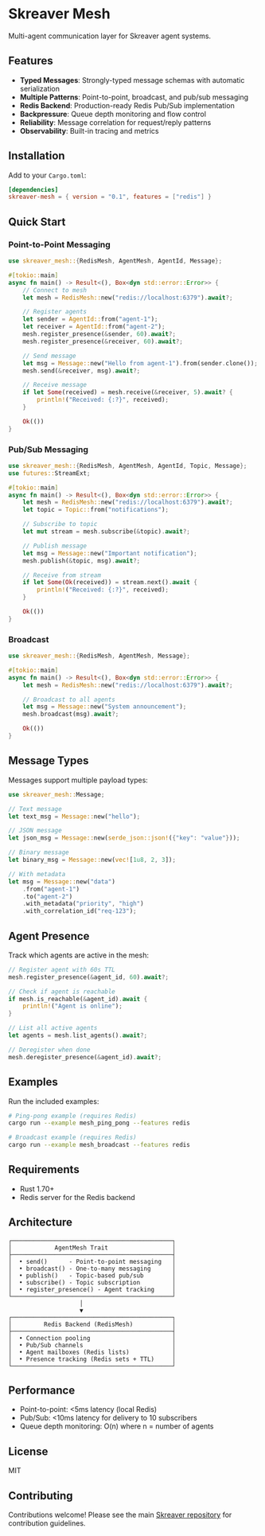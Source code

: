 # Skreaver Mesh

Multi-agent communication layer for Skreaver agent systems.

## Features

- **Typed Messages**: Strongly-typed message schemas with automatic serialization
- **Multiple Patterns**: Point-to-point, broadcast, and pub/sub messaging
- **Redis Backend**: Production-ready Redis Pub/Sub implementation
- **Backpressure**: Queue depth monitoring and flow control
- **Reliability**: Message correlation for request/reply patterns
- **Observability**: Built-in tracing and metrics

## Installation

Add to your `Cargo.toml`:

```toml
[dependencies]
skreaver-mesh = { version = "0.1", features = ["redis"] }
```

## Quick Start

### Point-to-Point Messaging

```rust
use skreaver_mesh::{RedisMesh, AgentMesh, AgentId, Message};

#[tokio::main]
async fn main() -> Result<(), Box<dyn std::error::Error>> {
    // Connect to mesh
    let mesh = RedisMesh::new("redis://localhost:6379").await?;

    // Register agents
    let sender = AgentId::from("agent-1");
    let receiver = AgentId::from("agent-2");
    mesh.register_presence(&sender, 60).await?;
    mesh.register_presence(&receiver, 60).await?;

    // Send message
    let msg = Message::new("Hello from agent-1").from(sender.clone());
    mesh.send(&receiver, msg).await?;

    // Receive message
    if let Some(received) = mesh.receive(&receiver, 5).await? {
        println!("Received: {:?}", received);
    }

    Ok(())
}
```

### Pub/Sub Messaging

```rust
use skreaver_mesh::{RedisMesh, AgentMesh, AgentId, Topic, Message};
use futures::StreamExt;

#[tokio::main]
async fn main() -> Result<(), Box<dyn std::error::Error>> {
    let mesh = RedisMesh::new("redis://localhost:6379").await?;
    let topic = Topic::from("notifications");

    // Subscribe to topic
    let mut stream = mesh.subscribe(&topic).await?;

    // Publish message
    let msg = Message::new("Important notification");
    mesh.publish(&topic, msg).await?;

    // Receive from stream
    if let Some(Ok(received)) = stream.next().await {
        println!("Received: {:?}", received);
    }

    Ok(())
}
```

### Broadcast

```rust
use skreaver_mesh::{RedisMesh, AgentMesh, Message};

#[tokio::main]
async fn main() -> Result<(), Box<dyn std::error::Error>> {
    let mesh = RedisMesh::new("redis://localhost:6379").await?;

    // Broadcast to all agents
    let msg = Message::new("System announcement");
    mesh.broadcast(msg).await?;

    Ok(())
}
```

## Message Types

Messages support multiple payload types:

```rust
use skreaver_mesh::Message;

// Text message
let text_msg = Message::new("hello");

// JSON message
let json_msg = Message::new(serde_json::json!({"key": "value"}));

// Binary message
let binary_msg = Message::new(vec![1u8, 2, 3]);

// With metadata
let msg = Message::new("data")
    .from("agent-1")
    .to("agent-2")
    .with_metadata("priority", "high")
    .with_correlation_id("req-123");
```

## Agent Presence

Track which agents are active in the mesh:

```rust
// Register agent with 60s TTL
mesh.register_presence(&agent_id, 60).await?;

// Check if agent is reachable
if mesh.is_reachable(&agent_id).await {
    println!("Agent is online");
}

// List all active agents
let agents = mesh.list_agents().await?;

// Deregister when done
mesh.deregister_presence(&agent_id).await?;
```

## Examples

Run the included examples:

```bash
# Ping-pong example (requires Redis)
cargo run --example mesh_ping_pong --features redis

# Broadcast example (requires Redis)
cargo run --example mesh_broadcast --features redis
```

## Requirements

- Rust 1.70+
- Redis server for the Redis backend

## Architecture

```
┌─────────────────────────────────────────────┐
│            AgentMesh Trait                  │
├─────────────────────────────────────────────┤
│  • send()      - Point-to-point messaging   │
│  • broadcast() - One-to-many messaging      │
│  • publish()   - Topic-based pub/sub        │
│  • subscribe() - Topic subscription         │
│  • register_presence() - Agent tracking     │
└─────────────────────────────────────────────┘
                    │
                    ▼
┌─────────────────────────────────────────────┐
│         Redis Backend (RedisMesh)           │
├─────────────────────────────────────────────┤
│  • Connection pooling                       │
│  • Pub/Sub channels                         │
│  • Agent mailboxes (Redis lists)            │
│  • Presence tracking (Redis sets + TTL)     │
└─────────────────────────────────────────────┘
```

## Performance

- Point-to-point: <5ms latency (local Redis)
- Pub/Sub: <10ms latency for delivery to 10 subscribers
- Queue depth monitoring: O(n) where n = number of agents

## License

MIT

## Contributing

Contributions welcome! Please see the main [Skreaver repository](https://github.com/shurankain/skreaver) for contribution guidelines.
